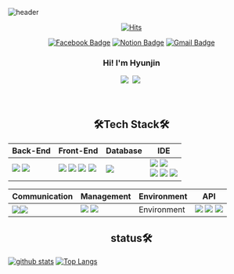 ![header](https://capsule-render.vercel.app/api?type=waving&color=0:a82da8,100:da8f00&height=280&section=header&text=Hyunjin_Joo&fontAlign=50&fontAlignY=40&fontSize=60&fontColor=ffffff)

<div align=center>

[![Hits](https://hits.seeyoufarm.com/api/count/incr/badge.svg?url=https%3A%2F%2Fgithub.com%2Fdev-HJ0309
)](https://hits.seeyoufarm.com) 

</div>

<div align=center>

[![Facebook Badge](https://img.shields.io/badge/-Facebook-1877f2?style=flat-square&logo=facebook&logoColor=white&link=https://www.facebook.com/zzsza)](https://www.facebook.com/zzsza) 
[![Notion Badge](https://img.shields.io/badge/Notion-00000?style=round-square&logo=Notion&logoColor=black"&link=https://www.instagram.com/data.scientist/)](https://www.notion.so/2e94d289c9de4043a107998cf909e389/) 
[![Gmail Badge](https://img.shields.io/badge/-Gmail-d14836?style=flat-square&logo=Gmail&logoColor=white&link=mailto:dev.jhj0309@gmail.com)](mailto:dev.jhj0309@gmail.com)
</div>



<h3 align="center">Hi! I'm Hyunjin </h3>
<p align="center">
  <a href="dev.jhj0309@gmail.com"><img src="https://img.shields.io/badge/Gmail-d14836?style=flat-square&logo=Gmail&logoColor=white&link=mailto:dev.jhj0309@gmail.com)](mailto:dev.jhj0309@gmail.com)"/></a>&nbsp
<a href="[https://dev-hyun.notion.site/ac0eda182a24408994db0b343c353826](https://www.notion.so/2e94d289c9de4043a107998cf909e389)?pvs=4"><img src="https://img.shields.io/badge/Notion-00000?style=round-square&logo=Notion&logoColor=black"/></a>&nbsp</p>

<h4 align="center"> </h4>
<br>

<h2 align="center">🛠️Tech Stack🛠️</h2>
<p align="center"> 
  
| Back-End | Front-End | Database | IDE |
| --- | --- | --- | --- |
| <span><img src="https://img.shields.io/badge/python-3670A0?style=round-square&logo=python&logoColor=ffdd54"/></span> <span><img src="https://img.shields.io/badge/django-%23092E20.svg?style=round-square&logo=django&logoColor=white"/></span>  | <span><img src="https://img.shields.io/badge/JavaScript-F7DF1E?style=round-square&logo=JavaScript&logoColor=black"/></span> <span><img src="https://img.shields.io/badge/jQuery-0769AD?style=round-square&logo=jQuery&logoColor=black"/></span> <span><img src="https://img.shields.io/badge/HTML-E34F26?style=round-square&logo=HTML&logoColor=black"/></span> <span><img src="https://img.shields.io/badge/CSS-1572B6?style=round-square&logo=CSS&logoColor=black"/></span> | <span><img src="https://img.shields.io/badge/MySQL-%2300f.svg?style=round-square&logo=mysql&logoColor=white"/></span>  | <span><img src="https://img.shields.io/badge/Visual Studio Code-007ACC.svg?style=round-square&logo=Visual Studio Code&logoColor=white"/></span> <span><img src="https://img.shields.io/badge/pycharm-143?style=round-square&logo=pycharm&logoColor=black&color=black&labelColor=green"/></span> <br> <span><img src="https://img.shields.io/badge/-DBeaver-brightgreen"/></span> <span><img src="https://img.shields.io/badge/Sourcetree-0052CC.svg?style=round-square&logo=Sourcetree&logoColor=white"/></span> <span><img src="https://img.shields.io/badge/AWS-%23FF9900.svg?style=round-square&logo=amazon-aws&logoColor=white"/></span> |
  </p>

<p align="center">
  
| Communication | Management | Environment | API |
| --- | --- | --- | --- |
| <span><img src="https://img.shields.io/badge/Slack-4A154B.svg?style=round-square&logo=Slack&logoColor=white"/></span><span><img src="https://img.shields.io/badge/Discord-5865F2?style=round-square&logo=Discord&logoColor=black"/></span> | <span><img src="https://img.shields.io/badge/Git-F05032?style=round-square&logo=Git&logoColor=black"/></span> <span><img src="https://img.shields.io/badge/GitHub-181717?style=round-square&logo=GitHub&logoColor=black"/></span>  | Environment | <span><img src="https://img.shields.io/badge/-REST-green"/> <span><img src="https://img.shields.io/badge/-Kakao%20Map-yellow"/></span> <span><img src="https://img.shields.io/badge/BootPay-black?style=round-square"/></span> |
</p>

<h2 align="center">status🛠️</h2>
<p align="center"> 

[![github stats](https://github-readme-stats.vercel.app/api?username=dev-HJ0309)](https://github.com/anuraghazra/github-readme-stats)
[![Top Langs](https://github-readme-stats.vercel.app/api/top-langs/?username=dev-HJ0309)](https://github.com/anuraghazra/github-readme-stats)


  
<br>
